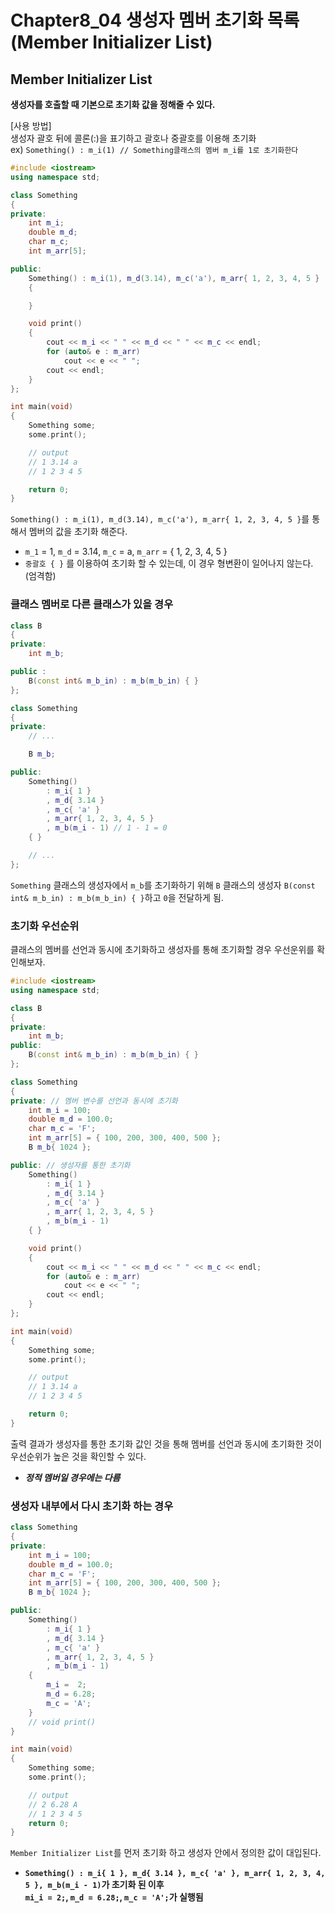 # Chapter8_04 생성자 멤버 초기화 목록(Member Initializer List)

## Member Initializer List
**생성자를 호출할 때 기본으로 초기화 값을 정해줄 수 있다.**

[사용 방법]<br>
생성자 괄호 뒤에 콜론(:)을 표기하고 괄호나 중괄호를 이용해 초기화<br>
ex) `Something() : m_i(1) // Something클래스의 멤버 m_i를 1로 초기화한다`

```cpp
#include <iostream>
using namespace std;

class Something
{
private:
	int m_i;
	double m_d;
	char m_c;
	int m_arr[5];

public:
	Something() : m_i(1), m_d(3.14), m_c('a'), m_arr{ 1, 2, 3, 4, 5 }
	{

	}

	void print()
	{
		cout << m_i << " " << m_d << " " << m_c << endl;
		for (auto& e : m_arr)
			cout << e << " ";
		cout << endl;
	}
};

int main(void)
{
	Something some;
	some.print();

    // output
    // 1 3.14 a
    // 1 2 3 4 5

	return 0;
}
```
`Something() : m_i(1), m_d(3.14), m_c('a'), m_arr{ 1, 2, 3, 4, 5 }`를 통해서 멤버의 값을 초기화 해준다.
- `m_1` = 1, `m_d` = 3.14, `m_c` = a, `m_arr` = { 1, 2, 3, 4, 5 }
- `중괄호 { }` 를 이용하여 초기화 할 수 있는데, 이 경우 형변환이 일어나지 않는다. (엄격함)

### 클래스 멤버로 다른 클래스가 있을 경우
```cpp
class B 
{
private:
	int m_b;

public :
	B(const int& m_b_in) : m_b(m_b_in) { }
};

class Something
{
private:
	// ...

	B m_b;

public:
	Something() 
		: m_i{ 1 }
		, m_d{ 3.14 }
		, m_c{ 'a' }
		, m_arr{ 1, 2, 3, 4, 5 }
		, m_b(m_i - 1) // 1 - 1 = 0
	{ }

	// ...
};
```
`Something` 클래스의 생성자에서 `m_b`를 초기화하기 위해 `B` 클래스의 생성자 `B(const int& m_b_in) : m_b(m_b_in) { }`하고  `0`을 전달하게 됨.

### 초기화 우선순위
클래스의 멤버를 선언과 동시에 초기화하고 생성자를 통해 초기화할 경우 우선운위를 확인해보자.
```cpp
#include <iostream>
using namespace std;

class B
{
private:
	int m_b;
public:
	B(const int& m_b_in) : m_b(m_b_in) { }
};

class Something
{
private: // 멤버 변수를 선언과 동시에 초기화
	int m_i = 100;
	double m_d = 100.0;
	char m_c = 'F';
	int m_arr[5] = { 100, 200, 300, 400, 500 };
	B m_b{ 1024 };

public: // 생성자를 통한 초기화
	Something()
		: m_i{ 1 }
		, m_d{ 3.14 }
		, m_c{ 'a' }
		, m_arr{ 1, 2, 3, 4, 5 }
		, m_b(m_i - 1)
	{ }

	void print()
	{
		cout << m_i << " " << m_d << " " << m_c << endl;
		for (auto& e : m_arr)
			cout << e << " ";
		cout << endl;
	}
};

int main(void)
{
	Something some;
	some.print();

    // output
    // 1 3.14 a
    // 1 2 3 4 5

	return 0;
}
```
출력 결과가 생성자를 통한 초기화 값인 것을 통해 멤버를 선언과 동시에 초기화한 것이 우선순위가 높은 것을 확인할 수 있다.
- ***정적 멤버일 경우에는 다름***

### 생성자 내부에서 다시 초기화 하는 경우
```cpp
class Something
{
private:
	int m_i = 100;
	double m_d = 100.0;
	char m_c = 'F';
	int m_arr[5] = { 100, 200, 300, 400, 500 };
	B m_b{ 1024 };

public:
	Something()
		: m_i{ 1 }
		, m_d{ 3.14 }
		, m_c{ 'a' }
		, m_arr{ 1, 2, 3, 4, 5 }
		, m_b(m_i - 1)
	{ 
		m_i =  2;
		m_d = 6.28;
		m_c = 'A';
	}
    // void print()
}

int main(void)
{
	Something some;
	some.print();

    // output
    // 2 6.28 A
    // 1 2 3 4 5
	return 0;
}
```
`Member Initializer List`를 먼저 초기화 하고 생성자 안에서 정의한 값이 대입된다.
- **`Something() : m_i{ 1 }, m_d{ 3.14 }, m_c{ 'a' }, m_arr{ 1, 2, 3, 4, 5 }, m_b(m_i - 1)`가 초기화 된 이후<br> `mi_i = 2;`,  `m_d = 6.28;`, `m_c = 'A';`가 실행됨**